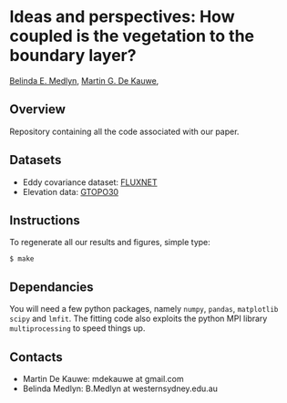 # Ideas and perspectives: How coupled is the vegetation to the boundary layer?

[Belinda E. Medlyn](https://bmedlyn.wordpress.com/),
[Martin G. De Kauwe](https://mdekauwe.github.io/),

## Overview

Repository containing all the code associated with our paper.

## Datasets

* Eddy covariance dataset: [FLUXNET](http://www.fluxdata.org/DataInfo/default.aspx)
* Elevation data: [GTOPO30](http://www.geonames.org/export/ws-overview.html)

## Instructions

To regenerate all our results and figures, simple type:

```
$ make
```

## Dependancies

You will need a few python packages, namely `numpy`, `pandas`, `matplotlib` `scipy` and `lmfit`. The fitting code also exploits the python MPI library `multiprocessing` to speed things up. 

## Contacts

- Martin De Kauwe: mdekauwe at gmail.com
- Belinda Medlyn: B.Medlyn at westernsydney.edu.au
